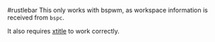#rustlebar
This only works with bspwm, as workspace information is received from `bspc`.

It also requires [xtitle](https://github.com/baskerville/xtitle) to work correctly.

